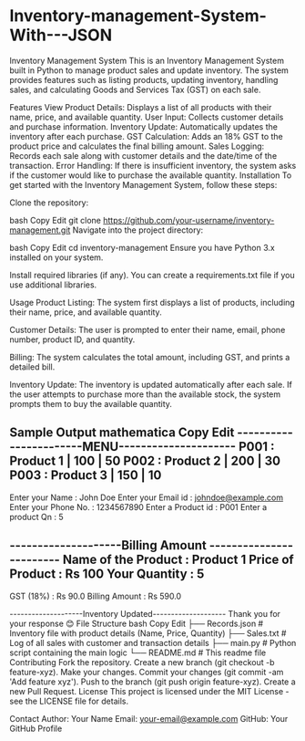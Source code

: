 # Inventory-management-System-With---JSON
Inventory Management System
This is an Inventory Management System built in Python to manage product sales and update inventory. The system provides features such as listing products, updating inventory, handling sales, and calculating Goods and Services Tax (GST) on each sale.

Features
View Product Details: Displays a list of all products with their name, price, and available quantity.
User Input: Collects customer details and purchase information.
Inventory Update: Automatically updates the inventory after each purchase.
GST Calculation: Adds an 18% GST to the product price and calculates the final billing amount.
Sales Logging: Records each sale along with customer details and the date/time of the transaction.
Error Handling: If there is insufficient inventory, the system asks if the customer would like to purchase the available quantity.
Installation
To get started with the Inventory Management System, follow these steps:

Clone the repository:

bash
Copy
Edit
git clone https://github.com/your-username/inventory-management.git
Navigate into the project directory:

bash
Copy
Edit
cd inventory-management
Ensure you have Python 3.x installed on your system.

Install required libraries (if any). You can create a requirements.txt file if you use additional libraries.

Usage
Product Listing: The system first displays a list of products, including their name, price, and available quantity.

Customer Details: The user is prompted to enter their name, email, phone number, product ID, and quantity.

Billing: The system calculates the total amount, including GST, and prints a detailed bill.

Inventory Update: The inventory is updated automatically after each sale. If the user attempts to purchase more than the available stock, the system prompts them to buy the available quantity.

Sample Output
mathematica
Copy
Edit
-----------------------MENU---------------------
P001 : Product 1   | 100 | 50
P002 : Product 2   | 200 | 30
P003 : Product 3   | 150 | 10
--------------------------------------------------

Enter your Name        : John Doe
Enter your Email id    : johndoe@example.com
Enter your Phone No.   : 1234567890
Enter a Product id : P001
Enter a product Qn : 5

--------------------Billing Amount ------------------------
Name of the Product  :  Product 1
Price of Product     :  Rs 100
Your Quantity        :  5
--------------------------------------------------
GST (18%)             :  Rs 90.0
Billing Amount       :  Rs 590.0

--------------------Inventory Updated--------------------
Thank you for your response 😊
File Structure
bash
Copy
Edit
├── Records.json           # Inventory file with product details (Name, Price, Quantity)
├── Sales.txt              # Log of all sales with customer and transaction details
├── main.py                # Python script containing the main logic
└── README.md              # This readme file
Contributing
Fork the repository.
Create a new branch (git checkout -b feature-xyz).
Make your changes.
Commit your changes (git commit -am 'Add feature xyz').
Push to the branch (git push origin feature-xyz).
Create a new Pull Request.
License
This project is licensed under the MIT License - see the LICENSE file for details.

Contact
Author: Your Name
Email: your-email@example.com
GitHub: Your GitHub Profile
